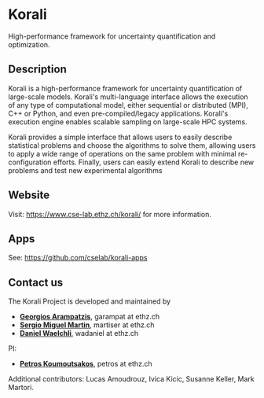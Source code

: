 # Korali

High-performance framework for uncertainty quantification and optimization.

## Description

Korali is a high-performance framework for uncertainty quantification of large-scale models. Korali's multi-language interface allows the execution of any type of computational model, either sequential or distributed (MPI), C++ or Python, and even pre-compiled/legacy applications. Korali's execution engine enables scalable sampling on large-scale HPC systems. 

Korali provides a simple interface that allows users to easily describe statistical problems and choose the algorithms to solve them, allowing users to apply a wide range of operations on the same problem with minimal re-configuration efforts. Finally, users can easily extend Korali to describe new problems and test new experimental algorithms

## Website

Visit: https://www.cse-lab.ethz.ch/korali/ for more information.

## Apps

See: https://github.com/cselab/korali-apps

## Contact us

The Korali Project is developed and maintained by


* [**Georgios Arampatzis**](https://www.cse-lab.ethz.ch/member/georgios-arampatzis/), garampat at ethz.ch
* [**Sergio Miguel Martin**](https://www.cse-lab.ethz.ch/member/sergio-martin/), martiser at ethz.ch
* [**Daniel Waelchli**](https://www.cse-lab.ethz.ch/member/daniel-walchli/), wadaniel at ethz.ch

PI:

* [**Petros Koumoutsakos**](https://www.cse-lab.ethz.ch/member/petros-koumoutsakos/), petros at ethz.ch 

Additional contributors: Lucas Amoudrouz, Ivica Kicic, Susanne Keller, Mark Martori.
